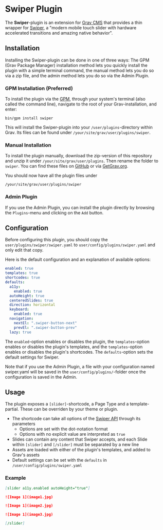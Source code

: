# Swiper Plugin

The **Swiper**-plugin is an extension for [Grav CMS](http://github.com/getgrav/grav) that provides a thin wrapper for [Swiper](https://swiperjs.com/), a "modern mobile touch slider with hardware accelerated transitions and amazing native behavior".

## Installation

Installing the Swiper-plugin can be done in one of three ways: The GPM (Grav Package Manager) installation method lets you quickly install the plugin with a simple terminal command, the manual method lets you do so via a zip file, and the admin method lets you do so via the Admin Plugin.

### GPM Installation (Preferred)

To install the plugin via the [GPM](http://learn.getgrav.org/advanced/grav-gpm), through your system's terminal (also called the command line), navigate to the root of your Grav-installation, and enter:

    bin/gpm install swiper

This will install the Swiper-plugin into your `/user/plugins`-directory within Grav. Its files can be found under `/your/site/grav/user/plugins/swiper`.

### Manual Installation

To install the plugin manually, download the zip-version of this repository and unzip it under `/your/site/grav/user/plugins`. Then rename the folder to `swiper`. You can find these files on [GitHub](https://github.com/ole-vik/grav-plugin-swiper) or via [GetGrav.org](http://getgrav.org/downloads/plugins#extras).

You should now have all the plugin files under

    /your/site/grav/user/plugins/swiper

### Admin Plugin

If you use the Admin Plugin, you can install the plugin directly by browsing the `Plugins`-menu and clicking on the `Add` button.

## Configuration

Before configuring this plugin, you should copy the `user/plugins/swiper/swiper.yaml` to `user/config/plugins/swiper.yaml` and only edit that copy.

Here is the default configuration and an explanation of available options:

```yaml
enabled: true
templates: true
shortcodes: true
defaults:
  a11y:
    enabled: true
  autoHeight: true
  centeredSlides: true
  direction: horizontal
  keyboard:
    enabled: true
  navigation:
    nextEl: ".swiper-button-next"
    prevEl: ".swiper-button-prev"
  lazy: true
```

The `enabled`-option enables or disables the plugin, the `templates`-option enables or disables the plugin's templates, and the `templates`-option enables or disables the plugin's shortcodes. The `defaults`-option sets the default settings for Swiper.

Note that if you use the Admin Plugin, a file with your configuration named swiper.yaml will be saved in the `user/config/plugins/`-folder once the configuration is saved in the Admin.

## Usage

The plugin exposes a `[slider]`-shortcode, a Page Type and a template-partial. These can be overriden by your theme or plugin.

- The shortcode can take all options of the [Swiper API](https://swiperjs.com/api) through its parameters
    - Options are set with the dot-notation format
    - Options with no explicit value are interpreted as `true`
- Slides can contain any content that Swiper accepts, and each Slide within `[slider]` and `[/slider]` must be separated by a new line
- Assets are loaded with either of the plugin's templates, and added to Grav's assets
- Default settings can be set with the `defaults` in `/user/config/plugins/swiper.yaml`

### Example

```markdown
[slider a11y.enabled autoHeight="true"]

![Image 1](image1.jpg)

![Image 1](image2.jpg)

![Image 1](image3.jpg)

[/slider]
```
